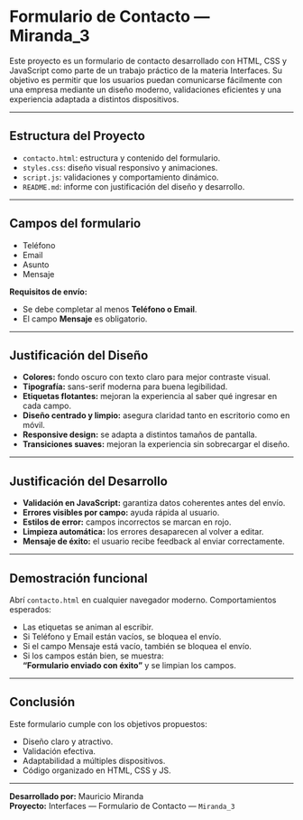 #  Formulario de Contacto — Miranda_3

Este proyecto es un formulario de contacto desarrollado con HTML, CSS y JavaScript como parte de un trabajo práctico de la materia Interfaces. Su objetivo es permitir que los usuarios puedan comunicarse fácilmente con una empresa mediante un diseño moderno, validaciones eficientes y una experiencia adaptada a distintos dispositivos.

---

##  Estructura del Proyecto

- `contacto.html`: estructura y contenido del formulario.
- `styles.css`: diseño visual responsivo y animaciones.
- `script.js`: validaciones y comportamiento dinámico.
- `README.md`: informe con justificación del diseño y desarrollo.

---

##  Campos del formulario

- Teléfono
- Email
- Asunto
- Mensaje

 **Requisitos de envío:**
- Se debe completar al menos **Teléfono o Email**.
- El campo **Mensaje** es obligatorio.

---

##  Justificación del Diseño

- **Colores:** fondo oscuro con texto claro para mejor contraste visual.
- **Tipografía:** sans-serif moderna para buena legibilidad.
- **Etiquetas flotantes:** mejoran la experiencia al saber qué ingresar en cada campo.
- **Diseño centrado y limpio:** asegura claridad tanto en escritorio como en móvil.
- **Responsive design:** se adapta a distintos tamaños de pantalla.
- **Transiciones suaves:** mejoran la experiencia sin sobrecargar el diseño.

---

##  Justificación del Desarrollo

- **Validación en JavaScript:** garantiza datos coherentes antes del envío.
- **Errores visibles por campo:** ayuda rápida al usuario.
- **Estilos de error:** campos incorrectos se marcan en rojo.
- **Limpieza automática:** los errores desaparecen al volver a editar.
- **Mensaje de éxito:** el usuario recibe feedback al enviar correctamente.

---

##  Demostración funcional

Abrí `contacto.html` en cualquier navegador moderno. Comportamientos esperados:

- Las etiquetas se animan al escribir.
- Si Teléfono y Email están vacíos, se bloquea el envío.
- Si el campo Mensaje está vacío, también se bloquea el envío.
- Si los campos están bien, se muestra:  
  **“Formulario enviado con éxito”** y se limpian los campos.

---

##  Conclusión

Este formulario cumple con los objetivos propuestos:
- Diseño claro y atractivo.
- Validación efectiva.
- Adaptabilidad a múltiples dispositivos.
- Código organizado en HTML, CSS y JS.

---

**Desarrollado por:** Mauricio Miranda  
**Proyecto:** Interfaces — Formulario de Contacto — `Miranda_3`
